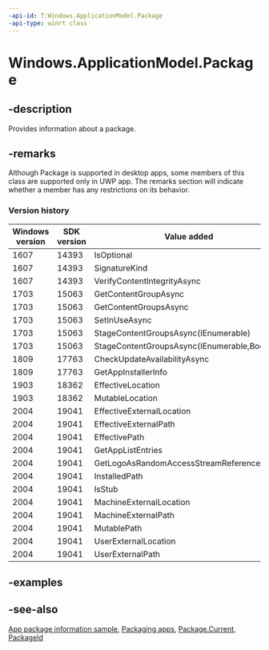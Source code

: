```yaml
---
-api-id: T:Windows.ApplicationModel.Package
-api-type: winrt class
---
```


<!-- Class syntax.
public class Package : Windows.ApplicationModel.IPackage, Windows.ApplicationModel.IPackage2, Windows.ApplicationModel.IPackage3, Windows.ApplicationModel.IPackage4, Windows.ApplicationModel.IPackage5, Windows.ApplicationModel.IPackageWithMetadata
-->

# Windows.ApplicationModel.Package

## -description
Provides information about a package.

## -remarks
Although Package is supported in desktop apps, some members of this class are supported only in UWP app. The remarks section will indicate whether a member has any restrictions on its behavior.

### Version history

| Windows version | SDK version | Value added |
| -- | -- | -- |
| 1607 | 14393 | IsOptional |
| 1607 | 14393 | SignatureKind |
| 1607 | 14393 | VerifyContentIntegrityAsync |
| 1703 | 15063 | GetContentGroupAsync |
| 1703 | 15063 | GetContentGroupsAsync |
| 1703 | 15063 | SetInUseAsync |
| 1703 | 15063 | StageContentGroupsAsync(IEnumerable<String>) |
| 1703 | 15063 | StageContentGroupsAsync(IEnumerable<String>,Boolean) |
| 1809 | 17763 | CheckUpdateAvailabilityAsync |
| 1809 | 17763 | GetAppInstallerInfo |
| 1903 | 18362 | EffectiveLocation |
| 1903 | 18362 | MutableLocation |
| 2004 | 19041 | EffectiveExternalLocation |
| 2004 | 19041 | EffectiveExternalPath |
| 2004 | 19041 | EffectivePath |
| 2004 | 19041 | GetAppListEntries |
| 2004 | 19041 | GetLogoAsRandomAccessStreamReference |
| 2004 | 19041 | InstalledPath |
| 2004 | 19041 | IsStub |
| 2004 | 19041 | MachineExternalLocation |
| 2004 | 19041 | MachineExternalPath |
| 2004 | 19041 | MutablePath |
| 2004 | 19041 | UserExternalLocation |
| 2004 | 19041 | UserExternalPath |

## -examples

## -see-also
[App package information sample](https://github.com/Microsoft/Windows-universal-samples/tree/master/Samples/Package), [Packaging apps](https://docs.microsoft.com/windows/uwp/packaging/index), [Package.Current](package_current.md), [PackageId](packageid.md)
